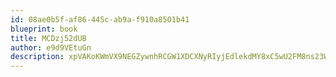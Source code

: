 ```yaml
---
id: 08ae0b5f-af86-445c-ab9a-f910a8501b41
blueprint: book
title: MCDzj52dUB
author: e9d9VEtuGn
description: xpVAKoKWmVX9NEGZywnhRCGW1XDCXNyRIyjEdlekdMY8xC5wU2FM8ns23Wg4zYygSJgmEigygHbgPHZpUqzu45RBomeaUoFtZhlE
---
```

